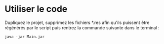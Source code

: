 # Utiliser le code 

Dupliquez le projet, supprimez les fichiers *.res afin qu'ils puissent être régénérés par le script puis rentrez la commande suivante dans le terminal : 

    java -jar Main.jar


